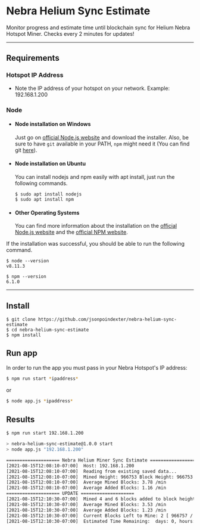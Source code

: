 # Nebra Helium Sync Estimate

Monitor progress and estimate time until blockchain sync for Helium Nebra Hotspot Miner. Checks every 2 minutes for updates!

---
## Requirements

### Hotspot IP Address
 - Note the IP address of your hotspot on your network. Example: 192.168.1.200

### Node
- #### Node installation on Windows

  Just go on [official Node.js website](https://nodejs.org/) and download the installer.
Also, be sure to have `git` available in your PATH, `npm` might need it (You can find git [here](https://git-scm.com/)).

- #### Node installation on Ubuntu

  You can install nodejs and npm easily with apt install, just run the following commands.

      $ sudo apt install nodejs
      $ sudo apt install npm

- #### Other Operating Systems
  You can find more information about the installation on the [official Node.js website](https://nodejs.org/) and the [official NPM website](https://npmjs.org/).

If the installation was successful, you should be able to run the following command.

    $ node --version
    v8.11.3

    $ npm --version
    6.1.0

---

## Install

    $ git clone https://github.com/jsonpoindexter/nebra-helium-sync-estimate
    $ cd nebra-helium-sync-estimate
    $ npm install

## Run app
In order to run the app you must pass in your Nebra Hotspot's IP address:

  ```bash
  $ npm run start *ipaddress*
  ```
  
  or
  
  ```bash
  $ node app.js *ipaddress*
  ```

## Results
```bash
$ npm run start 192.168.1.200

> nebra-helium-sync-estimate@1.0.0 start
> node app.js "192.168.1.200"

==================== Nebra Helium Miner Sync Estimate ====================
[2021-08-15T12:08:10-07:00]  Host: 192.168.1.200
[2021-08-15T12:08:10-07:00]  Reading from existing saved data...
[2021-08-15T12:08:10-07:00]  Mined Height: 966753 Block Height: 966753
[2021-08-15T12:08:10-07:00]  Average Mined Blocks: 3.78 /min
[2021-08-15T12:08:10-07:00]  Average Added Blocks: 1.16 /min
==================== UPDATE ====================
[2021-08-15T12:10:30-07:00]  Mined 4 and 6 blocks added to block height  197 in 197 seconds
[2021-08-15T12:10:30-07:00]  Average Mined Blocks: 3.53 /min
[2021-08-15T12:10:30-07:00]  Average Added Blocks: 1.23 /min
[2021-08-15T12:10:30-07:00]  Current Blocks Left to Mine: 2 [ 966757 / 966759 ] 1.22 b/mpm 1.83 b/apm 0.61 Δ
[2021-08-15T12:10:30-07:00]  Estimated Time Remaining:  days: 0, hours: 0, minutes: 0, seconds: 52
```


